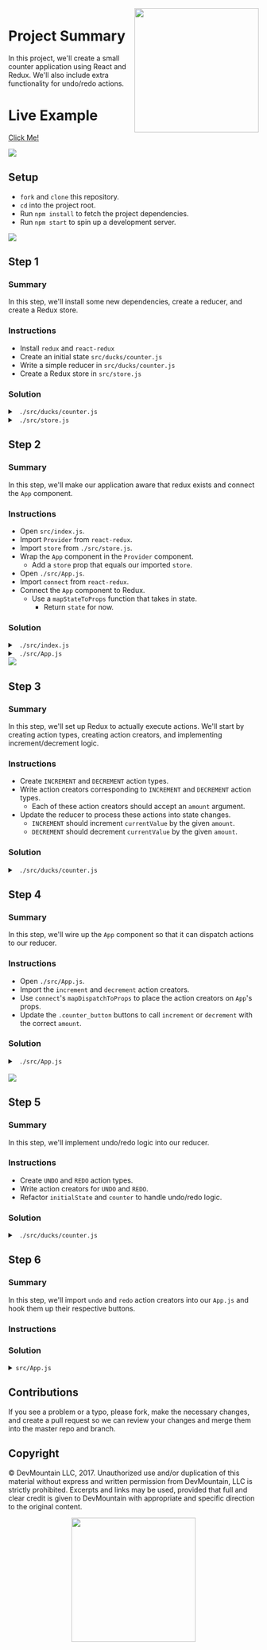 <img src="https://devmounta.in/img/logowhiteblue.png" width="250" align="right">

# Project Summary

In this project, we'll create a small counter application using React and Redux. We'll also include extra functionality for undo/redo actions.

# Live Example

<a href="#">Click Me!</a>

<img src="https://raw.githubusercontent.com/DevMountain/redux-counter/master/SolutionPicture.png" />

## Setup

* `fork` and `clone` this repository. 
* `cd` into the project root.
* Run `npm install` to fetch the project dependencies.
* Run `npm start` to spin up a development server.

<img src="https://github.com/DevMountain/react-5-mini/blob/solution/readme-assets/1.png" />

## Step 1

### Summary

In this step, we'll install some new dependencies, create a reducer, and create a Redux store.

### Instructions

* Install `redux` and `react-redux`
* Create an initial state `src/ducks/counter.js`
* Write a simple reducer in `src/ducks/counter.js`
* Create a Redux store in `src/store.js`

### Solution

<details>

<summary> <code> ./src/ducks/counter.js </code> </summary>

```js
const initialState = { currentValue: 0 };

export default function counter( state = initialState, action ) {
	return state;
}
```

</details>

<details>

<summary> <code> ./src/store.js </code> </summary>

```js
import { createStore } from "redux";

import counter from "./ducks/counter";

export default createStore( counter );
```

</details>

## Step 2

### Summary

In this step, we'll make our application aware that redux exists and connect the `App` component.

### Instructions

* Open `src/index.js`.
* Import `Provider` from `react-redux`.
* Import `store` from `./src/store.js`.
* Wrap the `App` component in the `Provider` component.
  * Add a `store` prop that equals our imported `store`.
* Open `./src/App.js`.
* Import `connect` from `react-redux`.
* Connect the `App` component to Redux.
  * Use a `mapStateToProps` function that takes in state.
    * Return `state` for now.

### Solution

<details>

<summary> <code> ./src/index.js </code> </summary>

```js
import React from "react";
import ReactDOM from "react-dom";
import { Provider } from "react-redux";

import "./index.css";

import store from "./store";
import App from "./App";

ReactDOM.render(
  <Provider store={ store }>
    <App />
  </Provider>
  , document.getElementById( 'root' )
);
```

</details>

<details>

<summary> <code> ./src/App.js </code> </summary>

```js
import React, { Component } from "react";
import { connect } from "react-redux";

import "./App.css";

class App extends Component {
  render() {
    return (
      /* lots of jsx */
    );
  }
}

function mapStateToProps( state ) {
  return state;
}

export default connect( mapStateToProps )( App );
```

</details>

<img src="https://github.com/DevMountain/react-5-mini/blob/solution/readme-assets/2.png" />

## Step 3

### Summary

In this step, we'll set up Redux to actually execute actions. We'll start by creating action types, creating action creators, and implementing increment/decrement logic.

### Instructions

* Create `INCREMENT` and `DECREMENT` action types.
* Write action creators corresponding to `INCREMENT` and `DECREMENT` action types.
  * Each of these action creators should accept an `amount` argument.
* Update the reducer to process these actions into state changes.
  * `INCREMENT` should increment `currentValue` by the given `amount`.
  * `DECREMENT` should decrement `currentValue` by the given `amount`.

### Solution

<details>

<summary> <code> ./src/ducks/counter.js </code> </summary>

```js
const initialState = { currentValue: 0 };

const INCREMENT = "INCREMENT";
const DECREMENT = "DECREMENT";

export default function counter( state = initialState, action ) {
  switch ( action.type ) {
    case INCREMENT:
      return { currentValue: state.currentValue + action.amount };
    case DECREMENT:
      return { currentValue: state.currentValue - action.amount };
    default:
      return state;
  }
}

export function increment( amount ) {
  return { amount, type: INCREMENT };
}

export function decrement( amount ) {
  return { amount, type: DECREMENT };
}
```

</details>

## Step 4

### Summary

In this step, we'll wire up the `App` component so that it can dispatch actions to our reducer.

### Instructions

* Open `./src/App.js`.
* Import the `increment` and `decrement` action creators.
* Use `connect`'s `mapDispatchToProps` to place the action creators on `App`'s props.
* Update the `.counter_button` buttons to call `increment` or `decrement` with the correct `amount`.

### Solution

<details>

<summary> <code> ./src/App.js </code> </summary>

```js
import React, { Component } from "react";
import { connect } from "react-redux";

import "./App.css";

import { decrement, increment } from "./ducks/counter";

class App extends Component {
  render() {
    const { currentValue, decrement, increment } = this.props;

    return (
      <div className="app">
        <section className="counter">
          <h1 className="counter__current-value">{ currentValue }</h1>
          <div className="counter__button-wrapper">
            <button
              className="counter__button"
              onClick={ () => increment( 1 ) }
            >
              +1
            </button>
            <button
              className="counter__button"
              onClick={ () => increment( 5 ) }
            >
              +5
            </button>
            <button
              className="counter__button"
              onClick={ () => decrement( 1 ) }
            >
              -1
            </button>
            <button
              className="counter__button"
              onClick={ () => decrement( 5 ) }
            >
              -5
            </button>
            <br />
            <button
              className="counter__button"
              disabled={ true }
              onClick={ () => null }
            >
              Undo
            </button>
            <button
              className="counter__button"
              disabled={ true }
              onClick={ () => null }
            >
              Redo
            </button>
          </div>
        </section>
        <section className="state">
          <pre>
            { JSON.stringify( this.props, null, 2 ) }
          </pre>
        </section>
      </div>
    );
  }
}

function mapStateToProps( state ) {
  return state;
}

export default connect( mapStateToProps, { decrement, increment } )( App );
```

</details>

<br />

<img src="https://github.com/DevMountain/react-5-mini/blob/solution/readme-assets/3g.gif" />

## Step 5

### Summary

In this step, we'll implement undo/redo logic into our reducer.

### Instructions

* Create `UNDO` and `REDO` action types.
* Write action creators for `UNDO` and `REDO`.
* Refactor `initialState` and `counter` to handle undo/redo logic.

### Solution

<details>

<summary> <code> ./src/ducks/counter.js </code> </summary>

```js
const INCREMENT = "INCREMENT";
const DECREMENT = "DECREMENT";
const UNDO = "UNDO";
const REDO = "REDO";

const initialState = {
  currentValue: 0,
  futureValues: [],
  previousValues: []
};

export default function counter( state = initialState, action ) {
  switch ( action.type ) {
    case INCREMENT:
      return {
          currentValue: state.currentValue + action.amount
        , futureValues: []
        , previousValues: [ state.currentValue, ...state.previousValues ]
      };
    case DECREMENT:
      return {
          currentValue: state.currentValue - action.amount
        , futureValues: []
        , previousValues: [ state.currentValue, ...state.previousValues ]
      };
    case UNDO:
      return {
          currentValue: state.previousValues[ 0 ]
        , futureValues: [ state.currentValue, ...state.futureValues ]
        , previousValues: state.previousValues.slice( 1, state.previousValues.length )
      };
    case REDO:
      return {
          currentValue: state.futureValues[ 0 ]
        , futureValues: state.futureValues.slice( 1, state.futureValues.length )
        , previousValues: [ state.currentValue, ...state.previousValues ]
      };
    default:
      return state;
  }
}

export function increment( amount ) {
  return { amount, type: INCREMENT };
}

export function decrement( amount ) {
  return { amount, type: DECREMENT };
}

export function undo() {
  return { type: UNDO };
}

export function redo() {
  return { type: REDO };
}
```

</details>

## Step 6

### Summary 

In this step, we'll import `undo` and `redo` action creators into our `App.js` and hook them up their respective buttons.

### Instructions

### Solution


<details>

<summary><code>src/App.js</code></summary>

```jsx
import React, { Component } from "react";
import { connect } from "react-redux";

import { decrement, increment, redo, undo } from "./ducks/counter";

import "./App.css";

class App extends Component {
	render() {
		const {
			  currentValue
			, decrement
			, futureValues
			, increment
			, previousValues
			, redo
			, undo
		} = this.props;
		return (
			<div className="app">
				<section className="counter">
					<h1 className="counter__current-value">{ currentValue }</h1>
					<div className="counter__button-wrapper">
						<button
							className="counter__button"
							onClick={ () => increment( 1 ) }
						>
							+1
						</button>
						<button
							className="counter__button"
							onClick={ () => increment( 5 ) }
						>
							+5
						</button>
						<button
							className="counter__button"
							onClick={ () => decrement( 1 ) }
						>
							-1
						</button>
						<button
							className="counter__button"
							onClick={ () => decrement( 5 ) }
						>
							-5
						</button>
						<br />
						<button
							className="counter__button"
							disabled={ previousValues.length === 0 }
							onClick={ undo }
						>
							Undo
						</button>
						<button
							className="counter__button"
							disabled={ futureValues.length === 0 }
							onClick={ redo }
						>
							Redo
						</button>
					</div>
				</section>
				<section className="state">
					<pre>
						{ JSON.stringify( this.props, null, 2 ) }
					</pre>
				</section>
			</div>
		);
	}
}

function mapStateToProps( state ) {
	return state;
}

export default connect( mapStateToProps, { decrement, increment, redo, undo } )( App );
```

</details>

</details>

## Contributions

If you see a problem or a typo, please fork, make the necessary changes, and create a pull request so we can review your changes and merge them into the master repo and branch.

## Copyright

© DevMountain LLC, 2017. Unauthorized use and/or duplication of this material without express and written permission from DevMountain, LLC is strictly prohibited. Excerpts and links may be used, provided that full and clear credit is given to DevMountain with appropriate and specific direction to the original content.

<p align="center">
<img src="https://devmounta.in/img/logowhiteblue.png" width="250">
</p>
